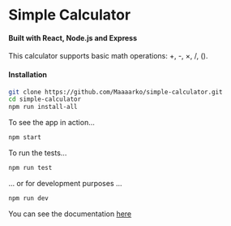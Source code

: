 # Simple Calculator

#### Built with React, Node.js and Express

This calculator supports basic math operations: +, -, ×, /, ().

#### Installation

```sh
git clone https://github.com/Maaaarko/simple-calculator.git
cd simple-calculator
npm run install-all
```

To see the app in action...

```sh
npm start
```

To run the tests...

```sh
npm run test
```

... or for development purposes ...

```sh
npm run dev
```

You can see the documentation [here](https://maaaarko.github.io/simple-calculator/)
